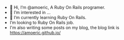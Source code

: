 - 👋 Hi, I’m @amoeric, A Ruby On Rails programer.
- 👀 I’m interested in ...
- 🌱 I’m currently learning Ruby On Rails.
- I’m looking to Ruby On Rails job.
- I'm also writing some posts on my blog, the blog link is https://amoeric.github.io/


